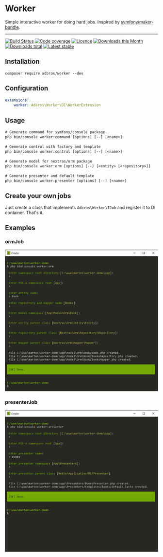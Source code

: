 # Worker
Simple interactive worker for doing hard jobs. Inspired by [symfony/maker-bundle](https://github.com/symfony/maker-bundle).

---

[![Build Status](https://img.shields.io/travis/com/adbrosaci/worker.svg?style=flat-square)](https://travis-ci.com/adbrosaci/worker)
[![Code coverage](https://img.shields.io/coveralls/adbrosaci/worker.svg?style=flat-square)](https://coveralls.io/r/adbrosaci/worker)
[![Licence](https://img.shields.io/packagist/l/adbros/worker.svg?style=flat-square)](https://packagist.org/packages/adbros/worker)
[![Downloads this Month](https://img.shields.io/packagist/dm/adbros/worker.svg?style=flat-square)](https://packagist.org/packages/adbros/google)
[![Downloads total](https://img.shields.io/packagist/dt/adbros/worker.svg?style=flat-square)](https://packagist.org/packages/adbros/worker)
[![Latest stable](https://img.shields.io/packagist/v/adbros/worker.svg?style=flat-square)](https://packagist.org/packages/adbros/worker)

## Installation
```shell
composer require adbros/worker --dev
```

## Configuration

```yaml
extensions:
    worker: Adbros\Worker\DI\WorkerExtension
```

## Usage

```shell
# Generate command for symfony/console package
php bin/console worker:command [options] [--] [<name>]

# Generate control with factory and template
php bin/console worker:control [options] [--] [<name>]

# Generate model for nextras/orm package
php bin/console worker:orm [options] [--] [<entity> [<repository>]]

# Generate presenter and default template
php bin/console worker:presenter [options] [--] [<name>]
```

## Create your own jobs
Just create a class that implements ```Adbros\Worker\IJob``` and register it to DI container. That's it.

## Examples

### ormJob
![ormJob](.docs/ormJob.png)

### presenterJob
![presenterJob](.docs/presenterJob.png)
